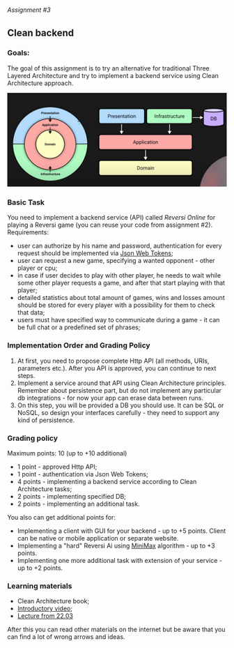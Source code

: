 ###### Assignment #3
## Clean backend

### Goals:
The goal of this assignment is to try an alternative for traditional Three Layered Architecture and try to implement a backend service using Clean Architecture approach.

![](../Res/clean.png)

### Basic Task
You need to implement a backend service (API) called _Reversi Online_ for playing a Reversi game (you can reuse your code from assignment #2). Requirements:
- user can authorize by his name and password, authentication for every request should be implemented via [Json Web Tokens](https://jwt.io/introduction);
- user can request a new game, specifying a wanted opponent - other player or cpu;
- in case if user decides to play with other player, he needs to wait while some other player requests a game, and after that start playing with that player;
- detailed statistics about total amount of games, wins and losses amount should be stored for every player with a possibility for them to check that data;
- users must have specified way to communicate during a game - it can be full chat or a predefined set of phrases;

### Implementation Order and Grading Policy
1. At first, you need to propose complete Http API (all methods, URIs, parameters etc.). After you API is approved, you can continue to next steps.
2. Implement a service around that API using Clean Architecture principles. Remember about persistence part, but do not implement any particular db integrations - for now your app can erase data between runs.
3. On this step, you will be provided a DB you should use. It can be SQL or NoSQL, so design your interfaces carefully - they need to support any kind of persistence.

### Grading policy
Maximum points: 10 (up to +10 additional)
- 1 point - approved Http API;
- 1 point - authentication via Json Web Tokens;
- 4 points - implementing a backend service according to Clean Architecture tasks;
- 2 points - implementing specified DB;
- 2 points - implementing an additional task.

You also can get additional points for:
- Implementing a client with GUI for your backend - up to +5 points. Client can be native or mobile application or separate website.
- Implementing a "hard" Reversi Ai using [MiniMax](https://en.wikipedia.org/wiki/Minimax) algorithm - up to +3 points.
- Implementing one more additional task with extension of your service - up to +2 points.

### Learning materials
- Clean Architecture book;
- [Introductory video](https://www.youtube.com/watch?v=1OLSE6tX71Y);
- [Lecture from 22.03](https://www.youtube.com/watch?v=tMNo79wvojs)

After this you can read other materials on the internet but be aware that you can find a lot of wrong arrows and ideas.

